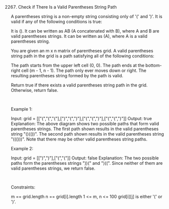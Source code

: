 2267. Check if There Is a Valid Parentheses String Path

A parentheses string is a non-empty string consisting only of '(' and ')'. It is valid if any of the following conditions is true:

It is ().
It can be written as AB (A concatenated with B), where A and B are valid parentheses strings.
It can be written as (A), where A is a valid parentheses string.

You are given an m x n matrix of parentheses grid. A valid parentheses string path in the grid is a path satisfying all of the following conditions:

The path starts from the upper left cell (0, 0).
The path ends at the bottom-right cell (m - 1, n - 1).
The path only ever moves down or right.
The resulting parentheses string formed by the path is valid.

Return true if there exists a valid parentheses string path in the grid. Otherwise, return false.

 

Example 1:

Input: grid = [["(","(","("],[")","(",")"],["(","(",")"],["(","(",")"]]
Output: true
Explanation: The above diagram shows two possible paths that form valid parentheses strings.
The first path shown results in the valid parentheses string "()(())".
The second path shown results in the valid parentheses string "((()))".
Note that there may be other valid parentheses string paths.


Example 2:

Input: grid = [[")",")"],["(","("]]
Output: false
Explanation: The two possible paths form the parentheses strings "))(" and ")((". Since neither of them are valid parentheses strings, we return false.


 

Constraints:

m == grid.length
n == grid[i].length
1 <= m, n <= 100
grid[i][j] is either '(' or ')'.